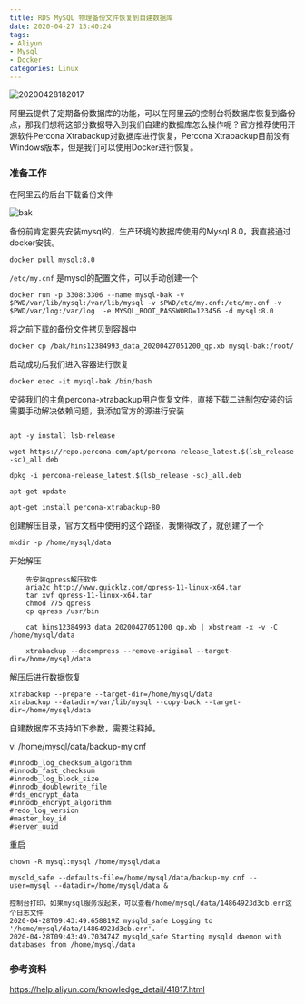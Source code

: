 ```yaml
---
title: RDS MySQL 物理备份文件恢复到自建数据库
date: 2020-04-27 15:40:24
tags:
- Aliyun
- Mysql
- Docker
categories: Linux
---
```


![20200428182017](https://img.yjll.art/img/20200428182017.png)

阿里云提供了定期备份数据库的功能，可以在阿里云的控制台将数据库恢复到备份点，那我们想将这部分数据导入到我们自建的数据库怎么操作呢？官方推荐使用开源软件Percona Xtrabackup对数据库进行恢复，Percona Xtrabackup目前没有Windows版本，但是我们可以使用Docker进行恢复。

<!-- more -->

### 准备工作

在阿里云的后台下载备份文件

![bak](https://img.yjll.art/img/bak.png)

备份前肯定要先安装mysql的，生产环境的数据库使用的Mysql 8.0，我直接通过docker安装。

    docker pull mysql:8.0

`/etc/my.cnf` 是mysql的配置文件，可以手动创建一个

    docker run -p 3308:3306 --name mysql-bak -v $PWD/var/lib/mysql:/var/lib/mysql -v $PWD/etc/my.cnf:/etc/my.cnf -v $PWD/var/log:/var/log  -e MYSQL_ROOT_PASSWORD=123456 -d mysql:8.0


将之前下载的备份文件拷贝到容器中

    docker cp /bak/hins12384993_data_20200427051200_qp.xb mysql-bak:/root/

启动成功后我们进入容器进行恢复

    docker exec -it mysql-bak /bin/bash

安装我们的主角percona-xtrabackup用户恢复文件，直接下载二进制包安装的话需要手动解决依赖问题，我添加官方的源进行安装

```

apt -y install lsb-release

wget https://repo.percona.com/apt/percona-release_latest.$(lsb_release -sc)_all.deb

dpkg -i percona-release_latest.$(lsb_release -sc)_all.deb

apt-get update

apt-get install percona-xtrabackup-80

```


创建解压目录，官方文档中使用的这个路径，我懒得改了，就创建了一个

    mkdir -p /home/mysql/data

开始解压

```
    先安装qpress解压软件
    aria2c http://www.quicklz.com/qpress-11-linux-x64.tar
    tar xvf qpress-11-linux-x64.tar
    chmod 775 qpress
    cp qpress /usr/bin

    cat hins12384993_data_20200427051200_qp.xb | xbstream -x -v -C /home/mysql/data

    xtrabackup --decompress --remove-original --target-dir=/home/mysql/data

```


解压后进行数据恢复
```
xtrabackup --prepare --target-dir=/home/mysql/data
xtrabackup --datadir=/var/lib/mysql --copy-back --target-dir=/home/mysql/data

```

自建数据库不支持如下参数，需要注释掉。

vi /home/mysql/data/backup-my.cnf

```
#innodb_log_checksum_algorithm
#innodb_fast_checksum
#innodb_log_block_size
#innodb_doublewrite_file
#rds_encrypt_data
#innodb_encrypt_algorithm
#redo_log_version
#master_key_id
#server_uuid

```

重启

```
chown -R mysql:mysql /home/mysql/data

mysqld_safe --defaults-file=/home/mysql/data/backup-my.cnf --user=mysql --datadir=/home/mysql/data &

控制台打印，如果mysql服务没起来，可以查看/home/mysql/data/14864923d3cb.err这个日志文件
2020-04-28T09:43:49.658819Z mysqld_safe Logging to '/home/mysql/data/14864923d3cb.err'.
2020-04-28T09:43:49.703474Z mysqld_safe Starting mysqld daemon with databases from /home/mysql/data

```

### 参考资料
https://help.aliyun.com/knowledge_detail/41817.html